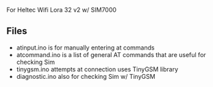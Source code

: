 For Heltec Wifi Lora 32 v2 w/ SIM7000
## Files
- atinput.ino is for manually entering at commands
- atcommand.ino is a list of general AT commands that are useful for checking Sim
- tinygsm.ino attempts at connection uses TinyGSM library
- diagnostic.ino also for checking Sim w/ TinyGSM
